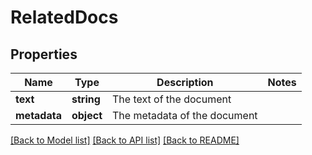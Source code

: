 # RelatedDocs

## Properties
Name | Type | Description | Notes
------------ | ------------- | ------------- | -------------
**text** | **string** | The text of the document | 
**metadata** | **object** | The metadata of the document | 

[[Back to Model list]](../README.md#documentation-for-models) [[Back to API list]](../README.md#documentation-for-api-endpoints) [[Back to README]](../README.md)


